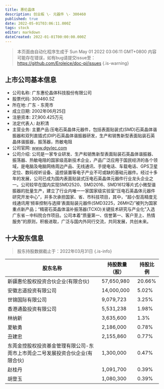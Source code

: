 ```yaml
---
title: 惠伦晶体
description: 创业板 \- 元器件 \- 300460
published: true
date: 2022-05-01T03:06:11.000Z
tags: stock
editor: markdown
dateCreated: 2022-01-01T00:00:00.000Z
---
```


> 本页面由自动化程序生成于 Sun May 01 2022 03:06:11 GMT+0800
> 内容可能存在错误，如有bug请提交issue至：https://github.com/Eroleice/doc-pi/issues
{.is-warning}

## 上市公司基本信息
- 公司名称: 广东惠伦晶体科技股份有限公司
- 股票代码: 300460.SZ
- 所在地: 广东 - 东莞市
- 成立日期: 2002年06月25日
- 注册资本: 27,900.425万元
- 法定代表人: 赵积清
- 主营业务: 主要产品:压电石英晶体元器件，包括表面贴装式(SMD)石英晶体谐振器和双列直插式(DIP)石英晶体谐振器研发，生产和销售新型表面贴装石英晶体谐振器，振荡器，热敏电阻
- 公司官网: www.dgylec.com
- 公司介绍: 公司是一家专业研发、生产和销售新型表面贴装石英晶体谐振器、振荡器、热敏电阻的国家级高新技术企业，产品广泛应用于国民经济的各个领域，是电脑及电脑网络周边产品、无线通讯、手提电话、车载电话、GPS卫星定位、数码视听设备、遥控装置等电子产业不可或缺的基础元器件。经过十多年的发展，公司已成为国内表面贴装式压电石英晶体元器件行业龙头企业之一。公司较早在国内实现SMD2520、SMD2016、SMD1612等片式小微型谐振器的批量生产，建立了行业内唯一一家国家级实验室“压电石英晶体元器件研究开发中心”，并多次承担国家、省、市科技项目，其中，“超小型高精度无线通讯用‘频率控制与选择’表面贴装元器件(SMD3225，26MHZ)”被列为国家重点新产品；“精密石英晶体温补振荡器(TCXO)关键技术研究与产业化”入选广东省－中科院合作项目。公司本着“质量第一、信誉第一、客户至上、热情服务”的原则，积极进取，广泛与国内外同行交流，共同发展，共创未来。


## 十大股东信息
> 股东持股数据截止于：2022年03月31日
{.is-info}

| 股东名称 | 持股数量（股） | 持股比例 |
| --- | --- | --- |
| 新疆惠伦股权投资合伙企业(有限合伙) | 57,650,980 | 20.66% |
| 安徽志道投资有限公司 | 14,000,000 | 5.02% |
| 世锦国际有限公司 | 9,079,723 | 3.25% |
| 香港通盈投资有限公司 | 5,531,238 | 1.98% |
| 林纳新 | 3,635,600 | 1.3% |
| 夏敏勇 | 2,186,000 | 0.78% |
| 丑建忠 | 2,155,860 | 0.77% |
| 东莞金控股权投资基金管理有限公司-东莞市上市莞企二号发展投资合伙企业(有限合伙) | 1,300,000 | 0.47% |
| 赵桂丹 | 1,091,700 | 0.39% |
| 胡登玉 | 1,080,300 | 0.39% |




